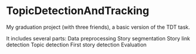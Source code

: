 # TopicDetectionAndTracking
My graduation project (with three friends), a basic version of the TDT task. 

It includes several parts:
  Data preprocessing
  Story segmentation
  Story link detection
  Topic detection
  First story detection
  Evaluation
